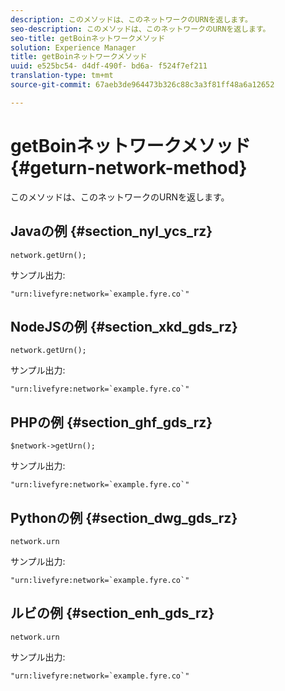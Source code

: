```yaml
---
description: このメソッドは、このネットワークのURNを返します。
seo-description: このメソッドは、このネットワークのURNを返します。
seo-title: getBoinネットワークメソッド
solution: Experience Manager
title: getBoinネットワークメソッド
uuid: e525bc54- d4df-490f- bd6a- f524f7ef211
translation-type: tm+mt
source-git-commit: 67aeb3de964473b326c88c3a3f81ff48a6a12652

---
```



# getBoinネットワークメソッド{#geturn-network-method}

このメソッドは、このネットワークのURNを返します。

## Javaの例 {#section_nyl_ycs_rz}

```
network.getUrn(); 
```

サンプル出力:

```
"urn:livefyre:network=`example.fyre.co`" 
```

## NodeJSの例 {#section_xkd_gds_rz}

```
network.getUrn(); 
```

サンプル出力:

```
"urn:livefyre:network=`example.fyre.co`" 
```

## PHPの例 {#section_ghf_gds_rz}

```
$network->getUrn(); 
```

サンプル出力:

```
"urn:livefyre:network=`example.fyre.co`" 
```

## Pythonの例 {#section_dwg_gds_rz}

```
network.urn 
```

サンプル出力:

```
"urn:livefyre:network=`example.fyre.co`" 
```

## ルビの例 {#section_enh_gds_rz}

```
network.urn 
```

サンプル出力:

```
"urn:livefyre:network=`example.fyre.co`" 
```

